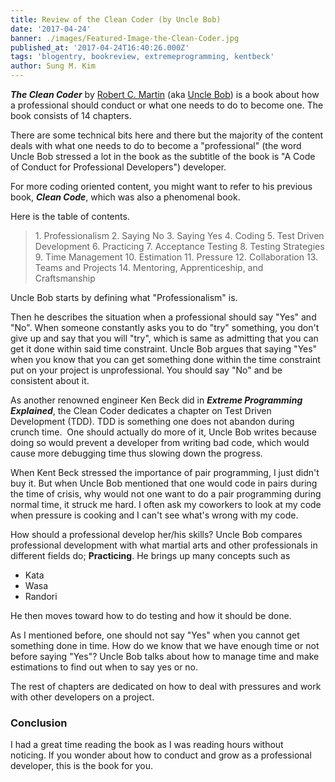 ```yaml
---
title: Review of the Clean Coder (by Uncle Bob)
date: '2017-04-24'
banner: ./images/Featured-Image-the-Clean-Coder.jpg
published_at: '2017-04-24T16:40:26.000Z'
tags: 'blogentry, bookreview, extremeprogramming, kentbeck'
author: Sung M. Kim
---
```


_**The Clean Coder**_ by [Robert C. Martin](http://www.cleancoder.com) (aka [Uncle Bob](https://en.wikipedia.org/wiki/Robert_Cecil_Martin)) is a book about how a professional should conduct or what one needs to do to become one. The book consists of 14 chapters.

There are some technical bits here and there but the majority of the content deals with what one needs to do to become a "professional" (the word Uncle Bob stressed a lot in the book as the subtitle of the book is "A Code of Conduct for Professional Developers") developer.

For more coding oriented content, you might want to refer to his previous book, _**Clean Code**_, which was also a phenomenal book.

Here is the table of contents.

> 1\. Professionalism 2. Saying No 3. Saying Yes 4. Coding 5. Test Driven Development 6. Practicing 7. Acceptance Testing 8. Testing Strategies 9. Time Management 10. Estimation 11. Pressure 12. Collaboration 13. Teams and Projects 14. Mentoring, Apprenticeship, and Craftsmanship

Uncle Bob starts by defining what "Professionalism" is.

Then he describes the situation when a professional should say "Yes" and "No". When someone constantly asks you to do "try" something, you don't give up and say that you will "try", which is same as admitting that you can get it done within said time constraint. Uncle Bob argues that saying "Yes" when you know that you can get something done within the time constraint put on your project is unprofessional. You should say "No" and be consistent about it.

As another renowned engineer Ken Beck did in _**Extreme Programming Explained**_, the Clean Coder dedicates a chapter on Test Driven Development (TDD). TDD is something one does not abandon during crunch time.  One should actually do more of it, Uncle Bob writes because doing so would prevent a developer from writing bad code, which would cause more debugging time thus slowing down the progress.

When Kent Beck stressed the importance of pair programming, I just didn't buy it. But when Uncle Bob mentioned that one would code in pairs during the time of crisis, why would not one want to do a pair programming during normal time, it struck me hard. I often ask my coworkers to look at my code when pressure is cooking and I can't see what's wrong with my code.

How should a professional develop her/his skills? Uncle Bob compares professional development with what martial arts and other professionals in different fields do; **Practicing**. He brings up many concepts such as

- Kata
- Wasa
- Randori

He then moves toward how to do testing and how it should be done.

As I mentioned before, one should not say "Yes" when you cannot get something done in time. How do we know that we have enough time or not before saying "Yes"? Uncle Bob talks about how to manage time and make estimations to find out when to say yes or no.

The rest of chapters are dedicated on how to deal with pressures and work with other developers on a project.

### Conclusion

I had a great time reading the book as I was reading hours without noticing. If you wonder about how to conduct and grow as a professional developer, this is the book for you.

